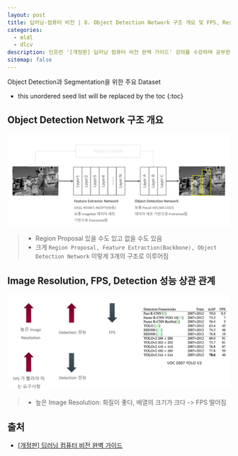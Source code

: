 ```yaml
---
layout: post
title: 딥러닝-컴퓨터 비전 | 8. Object Detection Network 구조 개요 및 FPS, Resolution과 성능 상관 관계
categories: 
  - mldl
  - dlcv
description: 인프런 '[개정판] 딥러닝 컴퓨터 비전 완벽 가이드' 강의를 수강하며 공부한 내용을 정리한 글입니다.
sitemap: false
---
```


Object Detection과 Segmentation을 위한 주요 Dataset

* this unordered seed list will be replaced by the toc
{:toc}

## Object Detection Network 구조 개요

![Object Detection Network 구조 개요](/assets/img/blog/ObjectDetectionnetwork.png)

>- Region Proposal 있을 수도 있고 없을 수도 있음
>- 크게 `Region Proposal, Feature Extraction(Backbone), Object Detection Network` 이렇게 3개의 구조로 이루어짐

## Image Resolution, FPS, Detection 성능 상관 관계

![Image Resolution, FPS, Detection 성능 상관 관계](/assets/img/blog/ImageResolution.png)

>- 높은 Image Resolution: 화질이 좋다, 배열의 크기가 크다 -> FPS 떨어짐

## **출처** 

- [[개정판] 딥러닝 컴퓨터 비전 완벽 가이드](https://www.inflearn.com/course/%EB%94%A5%EB%9F%AC%EB%8B%9D-%EC%BB%B4%ED%93%A8%ED%84%B0%EB%B9%84%EC%A0%84-%EC%99%84%EB%B2%BD%EA%B0%80%EC%9D%B4%EB%93%9C)